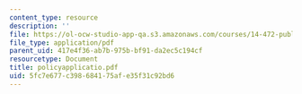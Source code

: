 ```yaml
---
content_type: resource
description: ''
file: https://ol-ocw-studio-app-qa.s3.amazonaws.com/courses/14-472-public-economics-ii-spring-2004/5fc7e677c398684175afe35f31c92bd6_policyapplicatio.pdf
file_type: application/pdf
parent_uid: 417e4f36-ab7b-975b-bf91-da2ec5c194cf
resourcetype: Document
title: policyapplicatio.pdf
uid: 5fc7e677-c398-6841-75af-e35f31c92bd6
---
```

